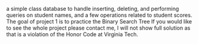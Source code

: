 
 a simple class database to handle inserting, deleting, and performing queries on student names, and a few operations related to student scores. The goal of project 1 is to practice the Binary Search Tree
 If you would like to see the whole project please contact me, I will not show full solution as that is a violation of the Honor Code
 at Virginia Tech.
